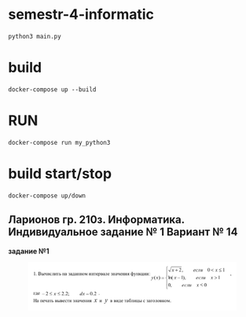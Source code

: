 # semestr-4-informatic
    python3 main.py

# build
    docker-compose up --build

# RUN
    docker-compose run my_python3

# build start/stop
    docker-compose up/down

## Ларионов гр. 210з. Информатика. Индивидуальное задание № 1 Вариант № 14

**задание №1**
<figure>
   <p align="center">
      <img src="https://github.com/dr-number/-semestr-4-informatic-var2/blob/master/for_read_me/ex_1/info.png">
   </p>
</figure>

